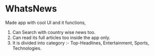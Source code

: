 # WhatsNews
Made app with cool UI and it functions,  
1) Can Search with country wise news too.
2) Can read its full articles too inside the app only. 
3) It is divided into category :- Top-Headlines, Entertainment, Sports, Technologies.
